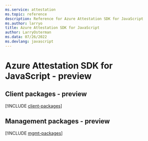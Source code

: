 ```yaml
---
ms.service: attestation
ms.topic: reference
description: Reference for Azure Attestation SDK for JavaScript
ms.author: larryo
title: Azure Attestation SDK for JavaScript
author: LarryOsterman
ms.data: 07/26/2022
ms.devlang: javascript
---
```

# Azure Attestation SDK for JavaScript - preview

## Client packages - preview
[!INCLUDE [client-packages](attestation-client-index.md)]
## Management packages - preview
[!INCLUDE [mgmt-packages](attestation-mgmt-index.md)]
